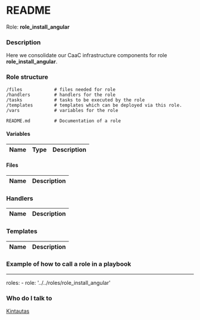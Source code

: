 # README #

Role:  **role_install_angular** 

### Description ###

Here we consolidate our CaaC infrastructure components for role **role_install_angular**.

### Role structure ###

```
/files            # files needed for role       
/handlers         # handlers for the role
/tasks            # tasks to be executed by the role
/templates        # templates which can be deployed via this role.
/vars             # variables for the role

README.md         # Documentation of a role
```

#### Variables ####

| Name | Type | Description  |
|---|---|---|

#### Files ####

| Name | Description  |
|---|---|

### Handlers ###

| Name | Description  |
|---|---|

### Templates ###

| Name | Description  |
|---|---|


### Example of how to call a role in a playbook ###

---
  roles:
    - role: '../../roles/role_install_angular'



### Who do I talk to ###

[Kintautas](mailto:kintautas@gmail.com)